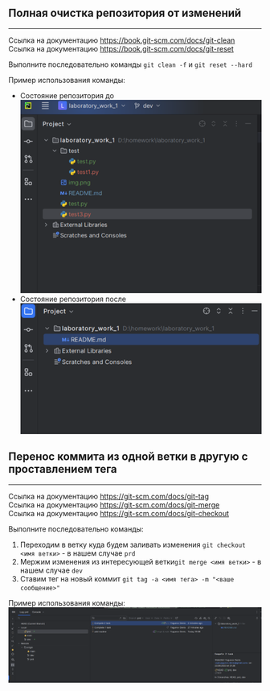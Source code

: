 ## Полная очистка репозитория от изменений
___
Ссылка на документацию https://book.git-scm.com/docs/git-clean <br>
Ссылка на документацию https://book.git-scm.com/docs/git-reset <br>

Выполните последовательно команды ```git clean -f``` и ```git reset --hard``` <br>

Пример использования команды: <br>
- Состояние репозитория до <br>
![img.png](images/img.png)
- Состояние репозитория после<br>
![img_1.png](images/img_1.png)

## Перенос коммита из одной ветки в другую с проставлением тега
___
Ссылка на документацию https://git-scm.com/docs/git-tag <br>
Ссылка на документацию https://git-scm.com/docs/git-merge <br>
Ссылка на документацию https://git-scm.com/docs/git-checkout <br>

Выполните последовательно команды:
1. Переходим в ветку куда будем заливать изменения ```git checkout <имя ветки>``` - в нашем случае ```prd```
2. Мержим изменения из интересующей ветки```git merge <имя ветки>``` - в нашем случае ```dev```
3. Ставим тег на новый коммит ```git tag -a <имя тега> -m "<ваше сообщение>"```

Пример использования команды: <br>
![img_4.png](images/img_4.png)